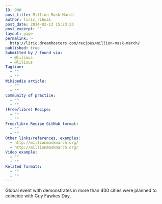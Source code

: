 ```yaml
---
ID: 980
post_title: Million Mask March
author: liric_ri6u3i
post_date: 2014-02-13 15:23:23
post_excerpt: ""
layout: page
permalink: >
  http://liric.dreamhosters.com/recipes/million-mask-march/
published: true
Submitted by / found via:
  - @lilious
  - @lilious
Tagline:
  - ""
  - ""
Wikipedia article:
  - ""
  - ""
Community of practice:
  - ""
  - ""
(Free/libre) Recipe:
  - ""
  - ""
Free/libre Recipe GitHub format:
  - ""
  - ""
Other links/references, examples:
  - http://millionmaskmarch.org/
  - http://millionmaskmarch.org/
Video example:
  - ""
  - ""
Related formats:
  - ""
  - ""
---
```

Global event with demonstrates in more than 400 cities were planned to coincide with Guy Fawkes Day,